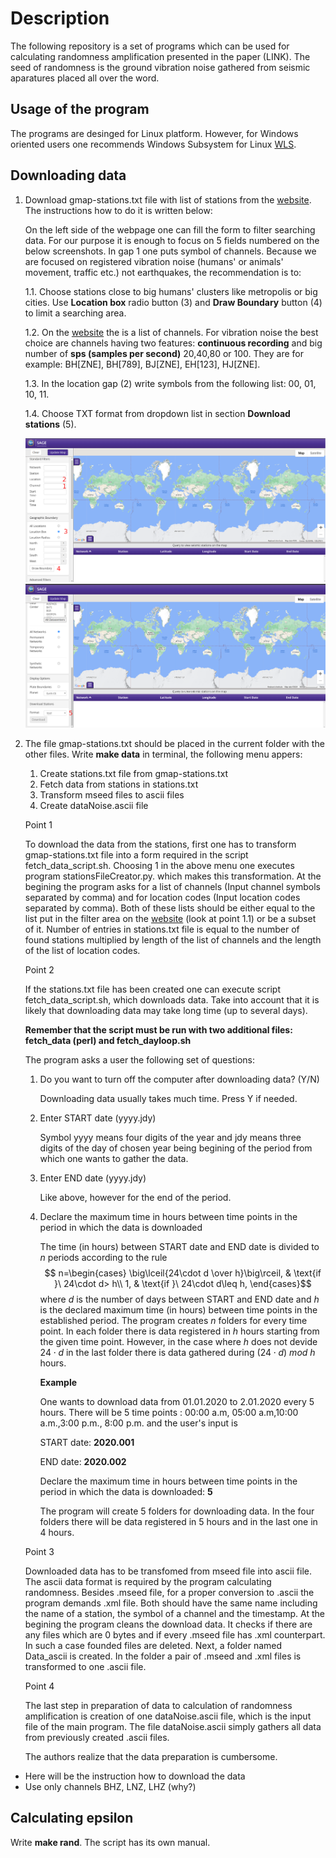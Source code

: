 # Description

The following repository is a set of programs which can be used for calculating randomness amplification presented in the paper (LINK). The seed of randomness is the ground vibration noise gathered from seismic aparatures placed all over the word.

## Usage of the program

The programs are desinged for Linux platform. However,  for Windows oriented users one recommends Windows Subsystem for Linux [WLS](https://learn.microsoft.com/en-us/windows/wsl/about).

## Downloading data

1. Download gmap-stations.txt file with list of stations from the [website](https://ds.iris.edu/gmap/). The instructions how to do it is written below:

    On the left side of the webpage one can fill the form to filter searching data. For our purpose it is enough to focus on 5 fields numbered on the below screenshots. In gap 1 one puts symbol of channels. Because we are focused on registered vibration noise (humans' or animals' movement, traffic etc.) not earthquakes, the recommendation is to:

    1.1. Choose stations close to big humans' clusters like metropolis or big cities. Use **Location box** radio button (3) and **Draw Boundary** button (4) to limit a searching area.

    1.2. On the [website](https://scedc.caltech.edu/data/station/seed.html) the is a list of channels. For vibration noise the best choice are channels having two features: **continuous recording** and big number of **sps (samples per second)** 20,40,80 or 100. They are for example: BH[ZNE], BH[789], BJ[ZNE], EH[123], HJ[ZNE].

    1.3. In the location gap (2) write symbols from the following list: 00, 01, 10, 11.

    1.4. Choose TXT format from dropdown list in section **Download stations** (5).

    ![Iris1](iris1.png)
    ![Iris1](iris2.png)

2. The file gmap-stations.txt should be placed in the current folder with the other files.
 Write **make data** in terminal, the following menu appers:

    1. Create stations.txt file from gmap-stations.txt
    2. Fetch data from stations in stations.txt
    3. Transform mseed files to ascii files
    4. Create dataNoise.ascii file

    Point 1

     To download the data from the stations, first one has to transform gmap-stations.txt file into a form required in the script fetch_data_script.sh. Choosing 1 in the above menu one executes program stationsFileCreator.py. which makes this transformation. At the begining the program asks for a list of channels (Input channel symbols separated by comma) and for location codes (Input location codes separated by comma). Both of these lists should be either equal to the list put in the filter area on the [website](https://ds.iris.edu/gmap/) (look at point 1.1) or be a subset of it. Number of entries in stations.txt file is equal to the number of found stations multiplied by length of the list of channels and the length of the list of location codes.

     Point 2

    If the stations.txt file has been created one can execute script fetch_data_script.sh, which downloads data. Take into account that it is likely that downloading data may take long time (up to several days).

    **Remember that the script must be run with two additional files: fetch_data (perl) and fetch_dayloop.sh**

    The program asks a user the following set of questions:

    1. Do you want to turn off the computer after downloading data? (Y/N)

        Downloading data usually takes much time. Press Y if needed.

    2. Enter START date (yyyy.jdy)

        Symbol yyyy means four digits of the year and jdy means three digits of the day of chosen year being  begining of the period from which one wants to gather the data.

    3. Enter END date (yyyy.jdy)

        Like above, however for the end of the period.

    4. Declare the maximum time in hours between time points in the period in which the data is downloaded

        The time (in hours) between START date and END date is divided to $n$ periods according to the rule
        $$ n=\begin{cases}
        \big\lceil{24\cdot d \over h}\big\rceil, & \text{if }\  24\cdot d> h\\
        1, & \text{if }\  24\cdot d\leq h,
        \end{cases}$$
        where $d$ is the number of days between START and END date and $h$ is the declared maximum time (in hours) between time points in the established period. The program creates $n$ folders for every time point. In each folder there is data registered in $h$ hours starting from the given time point. However, in the case where $h$ does not devide $24\cdot d$ in the last folder there is data gathered during $(24\cdot d)\ mod \ h$ hours.

        **Example**

        One wants to download data from 01.01.2020 to 2.01.2020 every 5 hours. There will be 5 time points : 00:00 a.m, 05:00 a.m,10:00 a.m.,3:00 p.m., 8:00 p.m. and the user's input is

        START date: **2020.001**

        END date: **2020.002**

        Declare the maximum time in hours between time points in the period in which the data is downloaded: **5**

        The program will create 5 folders for downloading data. In the four folders there will be data registered in 5 hours and in the last one in 4 hours.

     Point 3

     Downloaded data has to be transfomed from mseed file into ascii file. The ascii data format is required by the program calculating randomness. Besides .mseed file, for a proper conversion to .ascii the program demands .xml file. Both should have the same name including the name of a station, the symbol of a channel and the timestamp. At the begining the program cleans the download data. It checks if there are any files which are 0 bytes and if every .mseed  file has .xml counterpart.  In such a case founded files are deleted. Next,  a folder named Data_ascii  is created. In the folder a pair of .mseed and .xml files is transformed to one .ascii file.

     Point 4

     The last step in preparation of data to calculation of randomness amplification is creation of one dataNoise.ascii file, which is the input file of the main program. The file dataNoise.ascii simply gathers all data from  previously created .ascii files.

    The authors realize that the data preparation is cumbersome.

- Here will be the instruction how to download the data
- Use only channels BHZ, LNZ, LHZ (why?)

## Calculating epsilon

Write  **make rand**. The script has its own manual.
